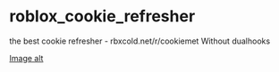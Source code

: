 # roblox_cookie_refresher
the best cookie refresher - rbxcold.net/r/cookiemet
Without dualhooks

[Image alt](https://github.com/lelentoone/roblox_cookie_refresher/blob/main/rbxcold.png)
